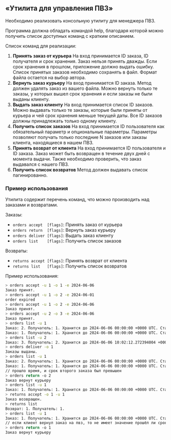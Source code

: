 ## «Утилита для управления ПВЗ»
Необходимо реализовать консольную утилиту для менеджера ПВЗ.

Программа должна обладать командой help, благодаря которой можно получить список доступных команд с кратким описанием.

Список команд для реализации:

1. **Принять заказ от курьера**
   На вход принимается ID заказа, ID получателя и срок хранения. Заказ нельзя принять дважды. Если срок хранения в прошлом, приложение должно выдать ошибку. Список принятых заказов необходимо сохранять в файл. Формат файла остается на выбор автора.
2. **Вернуть заказ курьеру**
   На вход принимается ID заказа. Метод должен удалять заказ из вашего файла. Можно вернуть только те заказы, у которых вышел срок хранения и если заказы не были выданы клиенту.
3. **Выдать заказ клиенту**
   На вход принимается список ID заказов. Можно выдавать только те заказы, которые были приняты от курьера и чей срок хранения меньше текущей даты. Все ID заказов должны принадлежать только одному клиенту.
4. **Получить список заказов**
   На вход принимается ID пользователя как обязательный параметр и опциональные параметры.
   Параметры позволяют получать только последние N заказов или заказы клиента, находящиеся в нашем ПВЗ.
5. **Принять возврат от клиента**
   На вход принимается ID пользователя и ID заказа. Заказ может быть возвращен в течение двух дней с момента выдачи. Также необходимо проверить, что заказ выдавался с нашего ПВЗ.
6. **Получить список возвратов**
   Метод должен выдавать список пагинированно.

### Пример использования

Утилита содержит перечень команд, что можно производить над заказами и возвратами.

Заказы:
  - `orders accept  [flags]`: Принять заказ от курьера
  - `orders return  [flags]`: Вернуть заказ курьеру
  - `orders deliver [flags]`: Выдать заказ клиенту
  - `orders list    [flags]`: Получить список заказов
	
Возвраты:
  - `returns accept [flags]`: Принять возврат от клиента
  - `returns list   [flags]`: Получить список возвратов

Пример использования:
```sh
> orders accept -u 1 -o 1 -e 2024-06-06
Заказ принят.
> orders accept -u 1 -o 2 -e 2024-06-01
order expired
> orders accept -u 1 -o 2 -e 2024-06-06
Заказ принят.
> orders accept -u 2 -o 3 -e 2024-06-06
Заказ принят.
> orders list -u 1 
Заказ: 2. Получатель: 1. Хранится до 2024-06-06 00:00:00 +0000 UTC. Статус: Принят
Заказ: 1. Получатель: 1. Хранится до 2024-06-06 00:00:00 +0000 UTC. Статус: Принят
> orders list -u 2
Заказ: 3. Получатель: 2. Хранится до 2024-06-06 10:02:12.272394004 +0000 UTC. Статус: Принят
> orders deliver -o 1
Заказы выданы.
> orders list -u 1
Заказ: 2. Получатель: 1. Хранится до 2024-06-06 00:00:00 +0000 UTC. Статус: Принят
Заказ: 1. Получатель: 1. Хранится до 2024-06-06 00:00:00 +0000 UTC. Статус: Забран
// прошло время, и срок второго заказа был превышен
> orders return -o 2
Заказ вернут курьеру
> orders list -u 1
Заказ: 1. Получатель: 1. Хранится до 2024-06-06 00:00:00 +0000 UTC. Статус: Забран
> returns accept -o 1 -u 1
Заказ возвращен.
> returns list
Возврат: 1. Получатель: 1.
> orders list -u 1
Заказ: 1. Получатель: 1. Хранится до 2024-06-06 00:00:00 +0000 UTC. Статус: Возвращен
// если клиент вернул заказ на пвз, то не имеет значение прошёл ли срок хранения: заказ можно вернуть курьеру
> orders return -o 1
Заказ вернут курьеру
```